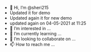 - 👋 Hi, I’m @sheri215
- Updated it for demo
- Updated again it for new demo
- updated again on 04-05-2021 at 11:25
- 👀 I’m interested in ...
- 🌱 I’m currently learning ...
- 💞️ I’m looking to collaborate on ...
- 📫 How to reach me ...

<!---
sheri215/sheri215 is a ✨ special ✨ repository because its `README.md` (this file) appears on your GitHub profile.
You can click the Preview link to take a look at your changes.
--->
